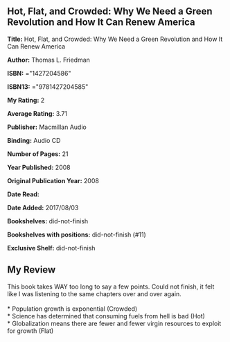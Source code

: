 ## Hot, Flat, and Crowded: Why We Need a Green Revolution and How It Can Renew America

**Title:** Hot, Flat, and Crowded: Why We Need a Green Revolution and How It Can Renew America

**Author:** Thomas L. Friedman

**ISBN:** ="1427204586"

**ISBN13:** ="9781427204585"

**My Rating:** 2

**Average Rating:** 3.71

**Publisher:** Macmillan Audio

**Binding:** Audio CD

**Number of Pages:** 21

**Year Published:** 2008

**Original Publication Year:** 2008

**Date Read:** 

**Date Added:** 2017/08/03

**Bookshelves:** did-not-finish

**Bookshelves with positions:** did-not-finish (#11)

**Exclusive Shelf:** did-not-finish


## My Review

This book takes WAY too long to say a few points. Could not finish, it felt like I was listening to the same chapters over and over again.<br/><br/>* Population growth is exponential (Crowded)<br/>* Science has determined that consuming fuels from hell is bad (Hot)<br/>* Globalization means there are fewer and fewer virgin resources to exploit for growth (Flat)
